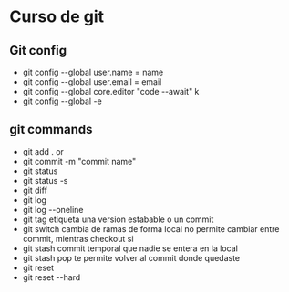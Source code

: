 # Curso de git 

## Git config 

* git config --global user.name = name
* git config --global user.email = email
* git config --global core.editor "code --await" k
* git config --global -e

## git commands
* git add . or <file name>
* git commit -m "commit name"
* git status 
* git status -s
* git diff
* git log 
* git log --oneline 
* git tag  etiqueta una version estabable o un  commit 
* git switch  cambia de ramas de forma local  no permite cambiar entre commit, mientras checkout si
* git stash commit temporal que nadie se entera en la local
* git stash pop te permite volver al commit donde quedaste
* git reset 
* git reset --hard 



